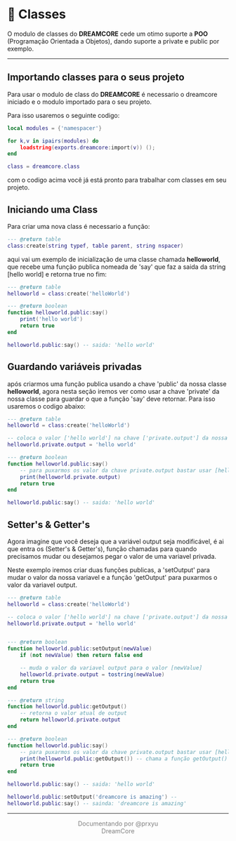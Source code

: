 # 📜 Classes #

O modulo de classes do **DREAMCORE** cede um otimo suporte a
**POO** (Programação Orientada a Objetos), dando suporte a private e public por exemplo.

---

## Importando classes para o seus projeto ##

Para usar o modulo de class do **DREAMCORE** é necessario o dreamcore iniciado e o modulo importado para o seu projeto.

Para isso usaremos o seguinte codigo:

```lua
local modules = {'namespacer'} 

for k,v in ipairs(modules) do
    loadstring(exports.dreamcore:import(v)) ();
end

class = dreamcore.class
```

com o codigo acima você já está pronto para trabalhar com classes em seu projeto.

## Iniciando uma Class ##

Para criar uma nova class é necessario a função:

```lua
--- @return table
class:create(string typef, table parent, string nspacer)
```

aqui vai um exemplo de inicialização de uma classe chamada **helloworld**, que recebe uma função publica nomeada de 'say' que faz a saida da string [hello world] e retorna true no fim:

```lua
--- @return table
helloworld = class:create('helloWorld')

--- @return boolean
function helloworld.public:say()
    print('hello world')
    return true
end

helloworld.public:say() -- saida: 'hello world'
```

## Guardando variáveis privadas ##

após criarmos uma função publica usando a chave 'public' da nossa classe **helloworld**, agora nesta seção iremos ver como usar a chave 'private' da nossa classe para guardar o que a função 'say' deve retornar. Para isso usaremos o codigo abaixo:

```lua
--- @return table
helloworld = class:create('helloWorld')

-- coloca o valor ['hello world'] na chave ['private.output'] da nossa classe
helloworld.private.output = 'hello world'

--- @return boolean
function helloworld.public:say()
    -- para puxarmos os valor da chave private.output bastar usar [helloworld.private.output]
    print(helloworld.private.output)
    return true
end

helloworld.public:say() -- saida: 'hello world'
```

## Setter's & Getter's ##

Agora imagine que você deseja que a variável output seja modificável, é ai que entra os (Setter's & Getter's), função chamadas para quando precisamos mudar ou desejamos pegar o valor de uma variavel privada.

Neste exemplo iremos criar duas funções publicas, a 'setOutput' para mudar o valor da nossa variavel e a função 'getOutput' para puxarmos o valor da variavel output.

```lua
--- @return table
helloworld = class:create('helloWorld')

-- coloca o valor ['hello world'] na chave ['private.output'] da nossa classe
helloworld.private.output = 'hello world'


--- @return boolean
function helloworld.public:setOutput(newValue)
    if (not newValue) then return false end

    -- muda o valor da variavel output para o valor [newValue]
    helloworld.private.output = tostring(newValue)
    return true
end

--- @return string
function helloworld.public:getOutput()
    -- retorna o valor atual de output
    return helloworld.private.output
end

--- @return boolean
function helloworld.public:say()
    -- para puxarmos os valor da chave private.output bastar usar [helloworld.private.output]
    print(helloworld.public:getOutput()) -- chama a função getOutput()
    return true
end

helloworld.public:say() -- saida: 'hello world'

helloworld.public:setOutput('dreamcore is amazing') -- 
helloworld.public:say() -- sainda: 'dreamcore is amazing'
```

***

<center><span style='color: gray;'>Documentando por @prxyu</span></center>
<center><span style='color: gray;'>DreamCore</span></center>
